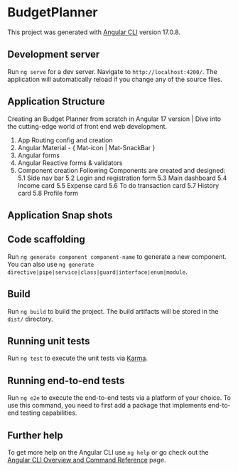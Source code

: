 # BudgetPlanner

This project was generated with [Angular CLI](https://github.com/angular/angular-cli) version 17.0.8.

## Development server

Run `ng serve` for a dev server. Navigate to `http://localhost:4200/`. The application will automatically reload if you change any of the source files.


## Application Structure

Creating an Budget Planner from scratch in Angular 17 version | Dive into the cutting-edge world of front end web development.

  1. App Routing config and creation
  2. Angular Material - { Mat-icon | Mat-SnackBar }
  3. Angular forms
  4. Angular Reactive forms & validators
  5. Component creation
      Following Components are created and designed:
      5.1  Side nav bar 
      5.2  Login and registration form
      5.3  Main dashboard
      5.4  Income card
      5.5  Expense card
      5.6  To do transaction card
      5.7  History card
      5.8  Profile form

## Application Snap shots



## Code scaffolding

Run `ng generate component component-name` to generate a new component. You can also use `ng generate directive|pipe|service|class|guard|interface|enum|module`.

## Build

Run `ng build` to build the project. The build artifacts will be stored in the `dist/` directory.

## Running unit tests

Run `ng test` to execute the unit tests via [Karma](https://karma-runner.github.io).

## Running end-to-end tests

Run `ng e2e` to execute the end-to-end tests via a platform of your choice. To use this command, you need to first add a package that implements end-to-end testing capabilities.

## Further help

To get more help on the Angular CLI use `ng help` or go check out the [Angular CLI Overview and Command Reference](https://angular.io/cli) page.
